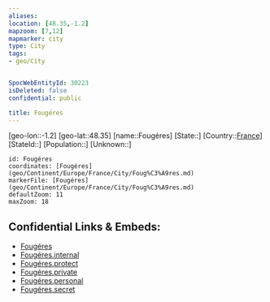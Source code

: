```yaml
---
aliases: 
location: [48.35,-1.2]
mapzoom: [7,12] 
mapmarker: city 
type: City
tags:
- geo/City


SpocWebEntityId: 30223
isDeleted: false
confidential: public

title: Fougéres
---
```

[geo-lon::-1.2]
[geo-lat::48.35]
[name::Fougéres]
[State::]
[Country::[France](geo/Continent/Europe/France.md)]
[StateId::]
[Population::]
[Unknown::]


```leaflet
id: Fougéres
coordinates: [Fougéres](geo/Continent/Europe/France/City/Foug%C3%A9res.md)
markerFile: [Fougéres](geo/Continent/Europe/France/City/Foug%C3%A9res.md)
defaultZoom: 11 
maxZoom: 18
```


## Confidential Links & Embeds: 
- [Fougéres](../../../../../../_public/geo/Continent/Europe/France/City/Foug%C3%A9res.md) 
- [Fougéres.internal](../../../../../../_internal/geo/Continent/Europe/France/City/Foug%C3%A9res.internal.md) 
- [Fougéres.protect](../../../../../../_protect/geo/Continent/Europe/France/City/Foug%C3%A9res.protect.md) 
- [Fougéres.private](../../../../../../_private/geo/Continent/Europe/France/City/Foug%C3%A9res.private.md) 
- [Fougéres.personal](../../../../../../_personal/geo/Continent/Europe/France/City/Foug%C3%A9res.personal.md) 
- [Fougéres.secret](../../../../../../_secret/geo/Continent/Europe/France/City/Foug%C3%A9res.secret.md) 
